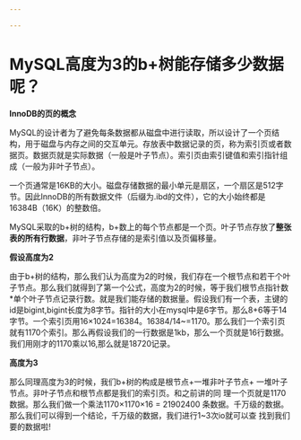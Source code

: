 ```yaml
---

---
```


# MySQL高度为3的b+树能存储多少数据呢？

**InnoDB的页的概念**

​	MySQL的设计者为了避免每条数据都从磁盘中进行读取，所以设计了一个页结构，用于磁盘与内存之间的交互单元。存放表中数据记录的页，称为索引页或者数据页。数据页就是实际数据（一般是叶子节点）。索引页由索引键值和索引指针组成（一般为非叶子节点）。

​	一个页通常是16KB的大小。磁盘存储数据的最小单元是扇区，一个扇区是512字节。因此InnoDB的所有数据文件（后缀为.ibd的文件），它的大小始终都是16384B（16K）的整数倍。

​	MySQL采取的b+树的结构，b+数上的每个节点都是一个页。叶子节点存放了**整张表的所有行数据**，非叶子节点存储的是索引值以及页偏移量。

**假设高度为2**

由于b+树的结构，那么我们认为高度为2的时候，我们存在一个根节点和若干个叶子节点。那么我们就得到了第一个公式，高度为2的时候，等于我们根节点指针数*单个叶子节点记录行数。就是我们能存储的数据量。假设我们有一个表，主键的id是bigint,bigint长度为8字节。指针的大小在mysql中是6字节。那么8+6等于14字节。一个索引页用16×1024=16384。16384/14~=1170。那么我们一个索引页就有1170个索引。那么再假设我们的一行数据是1kb，那么一个页就是16行数据。我们用刚才的1170乘以16,那么就是18720记录。

**高度为3**

那么同理高度为3的时候，我们b+树的构成是根节点+一堆非叶子节点+
一堆叶子节点。非叶子节点和根节点都是我们的索引页。和之前讲的同
理一个页就是1170数据。那么我们做一个乘法1170×1170×16 = 21902400 条数据。千万级的数据。
那么我们可以得到一个结论，千万级的数据，我们进行1~3次io就可以查
找到我们要的数据啦!